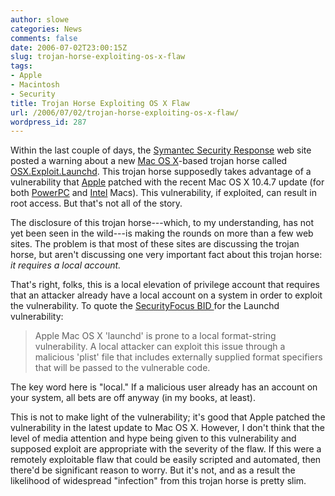 ```yaml
---
author: slowe
categories: News
comments: false
date: 2006-07-02T23:00:15Z
slug: trojan-horse-exploiting-os-x-flaw
tags:
- Apple
- Macintosh
- Security
title: Trojan Horse Exploiting OS X Flaw
url: /2006/07/02/trojan-horse-exploiting-os-x-flaw/
wordpress_id: 287
---
```


Within the last couple of days, the [Symantec Security Response](http://securityresponse.symantec.com/) web site posted a warning about a new [Mac OS X](http://www.apple.com/macosx/)-based trojan horse called [OSX.Exploit.Launchd](http://securityresponse.symantec.com/avcenter/venc/data/osx.exploit.launchd.html). This trojan horse supposedly takes advantage of a vulnerability that [Apple](http://www.apple.com/) patched with the recent Mac OS X 10.4.7 update (for both [PowerPC](http://www.apple.com/downloads/macosx/apple/macosxupdate1047ppc.html) and [Intel](http://www.apple.com/downloads/macosx/apple/macosxupdate1047intel.html) Macs). This vulnerability, if exploited, can result in root access. But that's not all of the story.

The disclosure of this trojan horse---which, to my understanding, has not yet been seen in the wild---is making the rounds on more than a few web sites. The problem is that most of these sites are discussing the trojan horse, but aren't discussing one very important fact about this trojan horse: _it requires a local account._

That's right, folks, this is a local elevation of privilege account that requires that an attacker already have a local account on a system in order to exploit the vulnerability. To quote the [SecurityFocus BID ](http://www.securityfocus.com/bid/18724/info)for the Launchd vulnerability:

>Apple Mac OS X 'launchd' is prone to a local format-string vulnerability. A local attacker can exploit this issue through a malicious 'plist' file that includes externally supplied format specifiers that will be passed to the vulnerable code.

The key word here is "local." If a malicious user already has an account on your system, all bets are off anyway (in my books, at least).

This is not to make light of the vulnerability; it's good that Apple patched the vulnerability in the latest update to Mac OS X. However, I don't think that the level of media attention and hype being given to this vulnerability and supposed exploit are appropriate with the severity of the flaw. If this were a remotely exploitable flaw that could be easily scripted and automated, then there'd be significant reason to worry. But it's not, and as a result the likelihood of widespread "infection" from this trojan horse is pretty slim.
